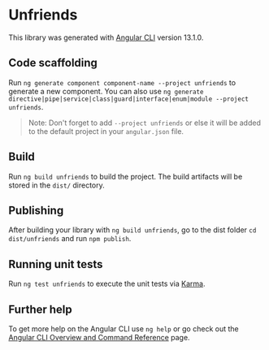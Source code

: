 # Unfriends

This library was generated with [Angular CLI](https://github.com/angular/angular-cli) version 13.1.0.

## Code scaffolding

Run `ng generate component component-name --project unfriends` to generate a new component. You can also use `ng generate directive|pipe|service|class|guard|interface|enum|module --project unfriends`.
> Note: Don't forget to add `--project unfriends` or else it will be added to the default project in your `angular.json` file. 

## Build

Run `ng build unfriends` to build the project. The build artifacts will be stored in the `dist/` directory.

## Publishing

After building your library with `ng build unfriends`, go to the dist folder `cd dist/unfriends` and run `npm publish`.

## Running unit tests

Run `ng test unfriends` to execute the unit tests via [Karma](https://karma-runner.github.io).

## Further help

To get more help on the Angular CLI use `ng help` or go check out the [Angular CLI Overview and Command Reference](https://angular.io/cli) page.
